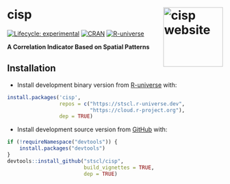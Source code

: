 
<!-- README.md is generated from README.Rmd. Please edit that file -->

# cisp <a href="https://stscl.github.io/cisp/"><img src="man/figures/logo.png" align="right" height="139" alt="cisp website" /></a>

<!-- badges: start -->

[![Lifecycle:
experimental](https://img.shields.io/badge/lifecycle-experimental-cyan.svg)](https://lifecycle.r-lib.org/articles/stages.html#experimental)
[![CRAN](https://www.r-pkg.org/badges/version/cisp)](https://CRAN.R-project.org/package=cisp)
[![R-universe](https://stscl.r-universe.dev/badges/cisp?color=cyan)](https://stscl.r-universe.dev/cisp)
<!-- badges: end -->

**A Correlation Indicator Based on Spatial Patterns**

## Installation

- Install development binary version from
  [R-universe](https://stscl.r-universe.dev/cisp) with:

``` r
install.packages('cisp',
                 repos = c("https://stscl.r-universe.dev",
                           "https://cloud.r-project.org"),
                 dep = TRUE)
```

- Install development source version from
  [GitHub](https://github.com/stscl/cisp) with:

``` r
if (!requireNamespace("devtools")) {
    install.packages("devtools")
}
devtools::install_github("stscl/cisp",
                         build_vignettes = TRUE,
                         dep = TRUE)
```
